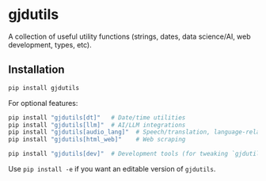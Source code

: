 # gjdutils

A collection of useful utility functions (strings, dates, data science/AI, web development, types, etc).

## Installation

```bash
pip install gjdutils
```

For optional features:
```bash
pip install "gjdutils[dt]"   # Date/time utilities
pip install "gjdutils[llm]"  # AI/LLM integrations
pip install "gjdutils[audio_lang]"  # Speech/translation, language-related
pip install "gjdutils[html_web]"    # Web scraping

pip install "gjdutils[dev]"  # Development tools (for tweaking `gjdutils` itself, e.g. pytest)
```

Use `pip install -e` if you want an editable version of `gjdutils`.

